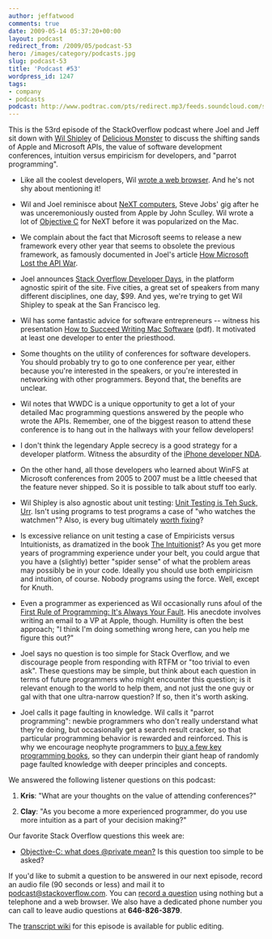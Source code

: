 ```yaml
---
author: jeffatwood
comments: true
date: 2009-05-14 05:37:20+00:00
layout: podcast
redirect_from: /2009/05/podcast-53
hero: /images/category/podcasts.jpg
slug: podcast-53
title: 'Podcast #53'
wordpress_id: 1247
tags:
- company
- podcasts
podcast: http://www.podtrac.com/pts/redirect.mp3/feeds.soundcloud.com/stream/14377334-stack-exchange-stack-overflow-podcast-25.mp3
---
```


This is the 53rd episode of the StackOverflow podcast where Joel and Jeff sit down with [Wil Shipley](http://www.wilshipley.com/blog/) of [Delicious Monster](http://delicious-monster.com/) to discuss the shifting sands of Apple and Microsoft APIs, the value of software development conferences, intuition versus empiricism for developers, and "parrot programming".






  * Like all the coolest developers, Wil [wrote a web browser](http://www.oreillynet.com/pub/a/mac/2001/05/11/w_talk.html). And he's not shy about mentioning it!


  * Wil and Joel reminisce about [NeXT computers](http://en.wikipedia.org/wiki/NeXT), Steve Jobs' gig after he was unceremoniously ousted from Apple by John Sculley. Wil wrote a lot of [Objective C](http://en.wikipedia.org/wiki/Objective-C) for NeXT before it was popularized on the Mac.  



  * We complain about the fact that Microsoft seems to release a new framework every other year that seems to obsolete the previous framework, as famously documented in Joel's article [How Microsoft Lost the API War](http://www.joelonsoftware.com/articles/APIWar.html).  



  * Joel announces [Stack Overflow Developer Days](http://www.joelonsoftware.com/items/2009/05/12.html), in the platform agnostic spirit of the site. Five cities, a great set of speakers from many different disciplines, one day, $99. And yes, we're trying to get Wil Shipley to speak at the San Francisco leg.


  * Wil has some fantastic advice for software entrepreneurs -- witness his presentation [How to Succeed Writing Mac Software](http://wilshipley.com/blog/WWDC_Student_Talk.pdf) (pdf). It motivated at least one developer to enter the priesthood.


  * Some thoughts on the utility of conferences for software developers. You should probably try to go to one conference per year, either because you're interested in the speakers, or you're interested in networking with other programmers. Beyond that, the benefits are unclear.


  * Wil notes that WWDC is a unique opportunity to get a lot of your detailed Mac programming questions answered by the people who wrote the APIs. Remember, one of the biggest reason to attend these conference is to hang out in the hallways with your fellow developers!


  * I don't think the legendary Apple secrecy is a good strategy for a developer platform. Witness the absurdity of the [iPhone developer NDA](http://arstechnica.com/apple/news/2008/07/iphone-nda-doing-more-harm-than-good.ars).


  * On the other hand, all those developers who learned about WinFS at Microsoft conferences from 2005 to 2007 must be a little cheesed that the feature never shipped. So it is possible to talk about stuff too early.


  * Wil Shipley is also agnostic about unit testing: [Unit Testing is Teh Suck, Urr](http://wilshipley.com/blog/2005/09/unit-testing-is-teh-suck-urr.html). Isn't using programs to test programs a case of "who watches the watchmen"? Also, is every bug ultimately [worth fixing](http://www.codinghorror.com/blog/archives/000420.html)?


  * Is excessive reliance on unit testing a case of Empiricists versus Intuitionists, as dramatized in the book [The Intuitionist](http://www.amazon.com/dp/0385493002/?tag=codinghorror-20)? As you get more years of programming experience under your belt, you could argue that you have a (slightly) better "spider sense" of what the problem areas may possibly be in your code. Ideally you should use both empiricism and intuition, of course. Nobody programs using the force. Well, except for Knuth.  



  * Even a programmer as experienced as Wil occasionally runs afoul of the [First Rule of Programming: It's Always Your Fault](http://www.codinghorror.com/blog/archives/001079.html). His anecdote involves writing an email to a VP at Apple, though. Humility is often the best approach; "I think I'm doing something wrong here, can you help me figure this out?"


  * Joel says no question is too simple for Stack Overflow, and we discourage people from responding with RTFM or "too trivial to even ask". These questions may be simple, but think about each question in terms of future programmers who might encounter this question; is it relevant enough to the world to help them, and not just the one guy or gal with that one ultra-narrow question? If so, then it's worth asking.  



  * Joel calls it page faulting in knowledge. Wil calls it "parrot programming": newbie programmers who don't really understand what they're doing, but occasionally get a search result cracker, so that particular programming behavior is rewarded and reinforced. This is why we encourage neophyte programmers to [buy a few key programming books](http://www.codinghorror.com/blog/archives/001108.html), so they can underpin their giant heap of randomly page faulted knowledge with deeper principles and concepts.  







We answered the following listener questions on this podcast:






  1. **Kris**: "What are your thoughts on the value of attending conferences?"


  2. **Clay**: "As you become a more experienced programmer, do you use more intuition as a part of your decision making?"




Our favorite Stack Overflow questions this week are:






  * [Objective-C: what does @private mean?](http://stackoverflow.com/questions/844658/objective-c-what-does-private-mean) Is this question too simple to be asked?  






If you'd like to submit a question to be answered in our next episode, record an audio file (90 seconds or less) and mail it to [podcast@stackoverflow.com](mailto:podcast@stackoverflow.com). You can [record a question](http://blog.stackoverflow.com/index.php/2008/05/recording-podcast-questions-using-your-telephone/) using nothing but a telephone and a web browser. We also have a dedicated phone number you can call to leave audio questions at **646-826-3879**.






The [transcript wiki](https://stackoverflow.fogbugz.com/default.asp?W29050) for this episode is available for public editing.


